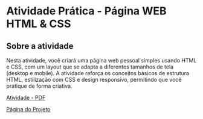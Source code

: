 # Atividade Prática - Página WEB HTML & CSS

## Sobre a atividade

Nesta atividade, você criará uma página web pessoal simples usando HTML e CSS, com um layout que se adapta a diferentes tamanhos de tela (desktop e mobile). A atividade reforça os conceitos básicos de estrutura HTML, estilização com CSS e design responsivo, permitindo que você pratique de forma criativa.

[Atividade - PDF](/assets/atividade.pdf)

[Página do Projeto](https://martinianogomes.github.io/mini-portfolio/)
